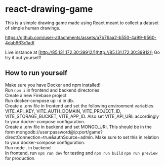 # react-drawing-game

This is a simple drawing game made using React meant to collect a dataset of simple human drawings.

https://github.com/user-attachments/assets/a7b76aa2-b550-4a99-9560-4dab663c1adf

Live instance at [http://85.131.172.30:39912/](http://85.131.172.30:39912/)
Go try it out yourself!

## How to run yourself
Make sure you have Docker and npm installed!<br/>
Run `npm i` in frontend and backend directories<br/>
Create a new Firebase project<br/>
Run docker-compose up -d in db.<br/>
Create a .env file in frontend and set the following environment variables: VITE_API_KEY, VITE_AUTH_DOMAIN, VITE_PROJECT_ID, VITE_STORAGE_BUCKET, VITE_APP_ID. Also set VITE_API_URL accordingly to your docker-compose configuration.<br/>
Create a .env file in backend and set MONGO_URI. This should be in the form mongodb://user:password@ip:port/game?directConnection=true&authSource=admin. Make sure to set this in relation to your docker-compose configuration.<br/>
Run node . in backend<br/>
In frontend, run `npm run dev` for testing and `npm run build` `npm run preview` for production. <br/>
